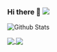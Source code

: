 ### Hi there 👋 ![](https://komarev.com/ghpvc/?username=lukalom)

![Github Stats](https://github-readme-stats.sigma-five.vercel.app/api?username=lukalom&theme=tokyonight)

<a href=""> <img align="center" src="https://github-readme-stats.vercel.app/api/top-langs/?username=lukalom&theme=react&line_height=40&hide=css"/> </a>
<a href=""> <img align="center" src="https://github-readme-stats-sigma-five.vercel.app/api/top-langs/?username=lukalom&theme=react&line_height=40&hide=css"/> </a>
